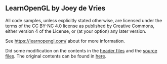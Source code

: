## LearnOpenGL by Joey de Vries

All code samples, unless explicitly stated otherwise, are licensed under the terms of the CC BY-NC 4.0 license as published by Creative Commons, either version 4 of the License, or (at your option) any later version.

See https://learnopengl.com/ about for more information.

Did some modification on the contents in the [header files](./includes/learnopengl/) and the [source files](./src/). The original contents can be found in [here](https://github.com/JoeyDeVries/LearnOpenGL).

